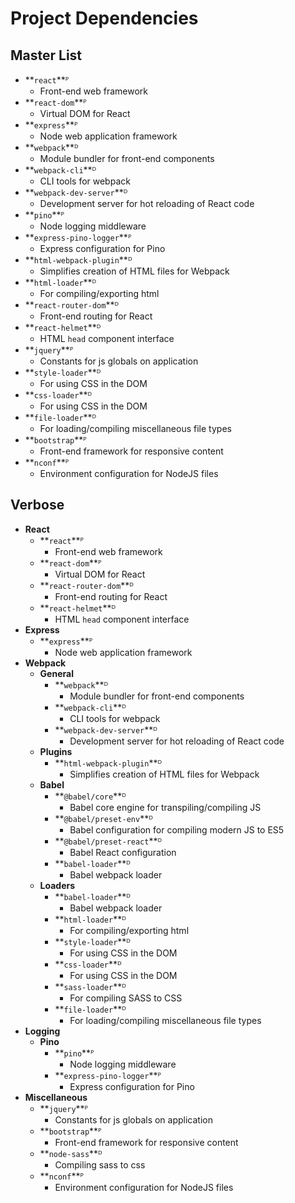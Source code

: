 # Project Dependencies

## Master List

- **`react`**ᴾ
   - Front-end web framework
- **`react-dom`**ᴾ
   - Virtual DOM for React
- **`express`**ᴾ
   - Node web application framework
- **`webpack`**ᴰ
   - Module bundler for front-end components
- **`webpack-cli`**ᴰ
   - CLI tools for webpack
- **`webpack-dev-server`**ᴰ
   - Development server for hot reloading of React code
- **`pino`**ᴾ
   - Node logging middleware
- **`express-pino-logger`**ᴾ
   - Express configuration for Pino
- **`html-webpack-plugin`**ᴰ
   - Simplifies creation of HTML files for Webpack
- **`html-loader`**ᴰ
   - For compiling/exporting html
- **`react-router-dom`**ᴰ
   - Front-end routing for React
- **`react-helmet`**ᴰ
   - HTML `head` component interface
- **`jquery`**ᴾ
   - Constants for js globals on application
- **`style-loader`**ᴰ
   - For using CSS in the DOM
- **`css-loader`**ᴰ
   - For using CSS in the DOM
- **`file-loader`**ᴰ
   - For loading/compiling miscellaneous file types
- **`bootstrap`**ᴾ
   - Front-end framework for responsive content
- **`nconf`**ᴾ
   - Environment configuration for NodeJS files
   
## Verbose
- **React**
    - **`react`**ᴾ
       - Front-end web framework
    - **`react-dom`**ᴾ
       - Virtual DOM for React
    - **`react-router-dom`**ᴰ
       - Front-end routing for React
    - **`react-helmet`**ᴰ
       - HTML `head` component interface
- **Express**
    - **`express`**ᴾ
       - Node web application framework
- **Webpack**
    - **General**
        - **`webpack`**ᴰ
           - Module bundler for front-end components
        - **`webpack-cli`**ᴰ
           - CLI tools for webpack
        - **`webpack-dev-server`**ᴰ
           - Development server for hot reloading of React code
    - **Plugins**
        - **`html-webpack-plugin`**ᴰ
           - Simplifies creation of HTML files for Webpack
    - **Babel**
        - **`@babel/core`**ᴰ
           - Babel core engine for transpiling/compiling JS
        - **`@babel/preset-env`**ᴰ
           - Babel configuration for compiling modern JS to ES5
        - **`@babel/preset-react`**ᴰ
           - Babel React configuration
        - **`babel-loader`**ᴰ
           - Babel webpack loader
    - **Loaders**
        - **`babel-loader`**ᴰ
           - Babel webpack loader
       - **`html-loader`**ᴰ
           - For compiling/exporting html
       - **`style-loader`**ᴰ
           - For using CSS in the DOM
       - **`css-loader`**ᴰ
           - For using CSS in the DOM
      - **`sass-loader`**ᴰ
          - For compiling SASS to CSS
       - **`file-loader`**ᴰ
           - For loading/compiling miscellaneous file types
- **Logging**
    - **Pino**
       - **`pino`**ᴾ
          - Node logging middleware
       - **`express-pino-logger`**ᴾ
          - Express configuration for Pino
- **Miscellaneous**
    - **`jquery`**ᴾ
       - Constants for js globals on application
    - **`bootstrap`**ᴾ
       - Front-end framework for responsive content 
    - **`node-sass`**ᴰ
       - Compiling sass to css
    - **`nconf`**ᴾ
       - Environment configuration for NodeJS files
